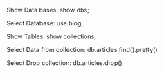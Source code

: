 Show Data bases:
show dbs;

Select Database:
use blog;

Show Tables:
show collections;

Select Data from collection:
db.articles.find().pretty()

Select Drop collection:
db.articles.drop()